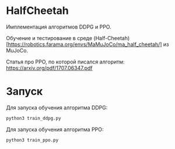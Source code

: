 # HalfCheetah

Имплементация алгоритмов DDPG и PPO. 

Обучение и тестирование в среде (Half-Cheetah)[https://robotics.farama.org/envs/MaMuJoCo/ma_half_cheetah/] из MuJoCo.

Статья про PPO, по которой писался алгоритм: https://arxiv.org/pdf/1707.06347.pdf

# Запуск
Для запуска обучения алгоритма DDPG:
```python
python3 train_ddpg.py
```

Для запуска обучения алгоритма PPO:
```python
python3 train_ppo.py
```
